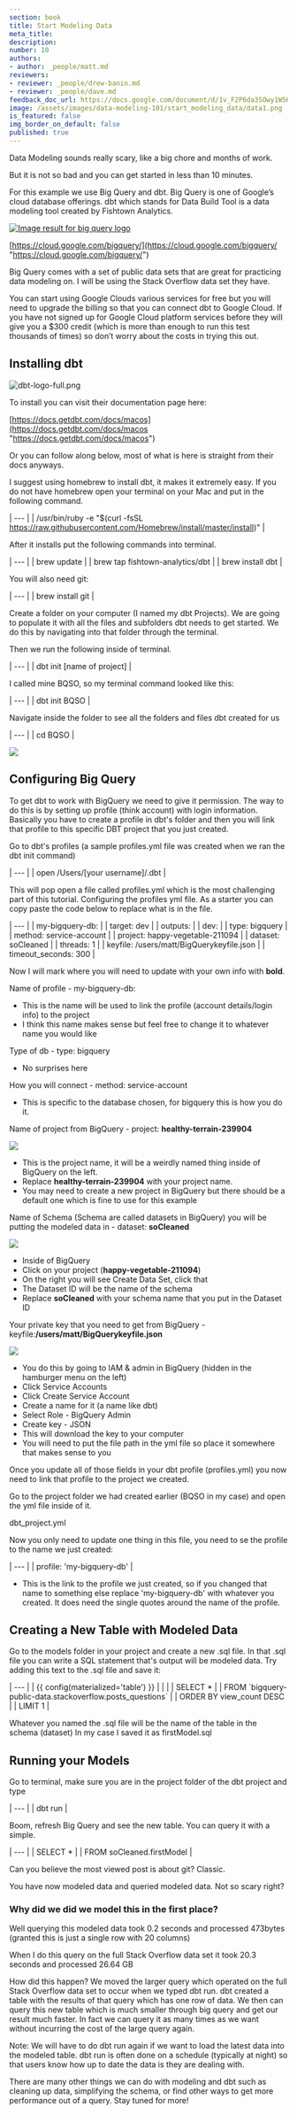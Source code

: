 ```yaml
---
section: book
title: Start Modeling Data
meta_title:
description:
number: 10
authors:
- author: _people/matt.md
reviewers:
- reviewer: _people/drew-banin.md
- reviewer: _people/dave.md
feedback_doc_url: https://docs.google.com/document/d/1v_F2P6da3SOwy1W5K13tR-unTba-vh2U-3iEQjGSUTs/edit?usp=sharing
image: /assets/images/data-modeling-101/start_modeling_data/data1.png
is_featured: false
img_border_on_default: false
published: true
---
```


Data Modeling sounds really scary, like a big chore and months of work.

But it is not so bad and you can get started in less than 10 minutes.

For this example we use Big Query and dbt. Big Query is one of Google’s cloud database offerings. dbt which stands for Data Build Tool is a data modeling tool created by Fishtown Analytics.

[![Image result for big query logo](https://assets.website-files.com/5c197923e5851742d9bc835d/5cd351b6910b32931f938426_google-big-query-logo-AC63E7C329-seeklogo.com.png)](https://console.cloud.google.com/bigquery)

‍[https://cloud.google.com/bigquery/](https://cloud.google.com/bigquery/ "https://cloud.google.com/bigquery/")

Big Query comes with a set of public data sets that are great for practicing data modeling on. I will be using the Stack Overflow data set they have.

You can start using Google Clouds various services for free but you will need to upgrade the billing so that you can connect dbt to Google Cloud. If you have not signed up for Google Cloud platform services before they will give you a $300 credit (which is more than enough to run this test thousands of times) so don’t worry about the costs in trying this out.

## Installing dbt

![dbt-logo-full.png](https://assets.website-files.com/5c197923e5851742d9bc835d/5cd454e716994a458a5f4b48_dbt-logo-full.png)

To install you can visit their documentation page here:

[https://docs.getdbt.com/docs/macos](https://docs.getdbt.com/docs/macos "https://docs.getdbt.com/docs/macos")

Or you can follow along below, most of what is here is straight from their docs anyways.

I suggest using homebrew to install dbt, it makes it extremely easy. If you do not have homebrew open your terminal on your Mac and put in the following command.

| --- |
| /usr/bin/ruby -e "$(curl -fsSL https://raw.githubusercontent.com/Homebrew/install/master/install)" |

After it installs put the following commands into terminal.

| --- |
| brew update |
| brew tap fishtown-analytics/dbt |
| brew install dbt |

You will also need git:

| --- |
| brew install git |

Create a folder on your computer (I named my dbt Projects). We are going to populate it with all the files and subfolders dbt needs to get started. We do this by navigating into that folder through the terminal.

Then we run the following inside of terminal.

| --- |
| dbt init \[name of project\] |

I called mine BQSO, so my terminal command looked like this:

| --- |
| dbt init BQSO |

Navigate inside the folder to see all the folders and files dbt created for us

| --- |
| cd BQSO |

![](https://assets.website-files.com/5c197923e5851742d9bc835d/5cd347a2a8c9824a3d3dba26_t9q1FATC_gPzWWvNFgMeDnlIZ-VECRxU4RU2kK6HdMJ7tcvwGhODXhnr8mc6OBTmAoKsOzML3TDX4kdZtBoaMxvg9eAYsYqhWED1x7CEoeuxBMN37p2xlKmwTtEQxhNTXDuhXa2-.png)

## Configuring Big Query

To get dbt to work with BigQuery we need to give it permission. The way to do this is by setting up profile (think account) with login information. Basically you have to create a profile in dbt's folder and then you will link that profile to this specific DBT project that you just created.

Go to dbt's profiles (a sample profiles.yml file was created when we ran the dbt init command)

| --- |
| open /Users/\[your username\]/.dbt |

This will pop open a file called profiles.yml which is the most challenging part of this tutorial. Configuring the profiles yml file. As a starter you can copy paste the code below to replace what is in the file.

| --- |
| my-bigquery-db: |
| target: dev |
| outputs: |
| dev: |
| type: bigquery |
| method: service-account |
| project: happy-vegetable-211094 |
| dataset: soCleaned |
| threads: 1 |
| keyfile: /users/matt/BigQuerykeyfile.json |
| timeout_seconds: 300 |

Now I will mark where you will need to update with your own info with **bold**.

Name of profile - my-bigquery-db:

* This is the name will be used to link the profile (account details/login info) to the project
* I think this name makes sense but feel free to change it to whatever name you would like

Type of db - type: bigquery

* No surprises here

How you will connect - method: service-account

* This is specific to the database chosen, for bigquery this is how you do it.

Name of project from BigQuery - project: **healthy-terrain-239904**

![](https://assets.website-files.com/5c197923e5851742d9bc835d/5cd3539542c1214f830287c6_Screen%20Shot%202019-05-08%20at%203.08.52%20PM.png)

* This is the project name, it will be a weirdly named thing inside of BigQuery on the left.
* Replace **healthy-terrain-239904** with your project name.
* You may need to create a new project in BigQuery but there should be a default one which is fine to use for this example

Name of Schema (Schema are called datasets in BigQuery) you will be putting the modeled data in - dataset: **soCleaned**

![](https://assets.website-files.com/5c197923e5851742d9bc835d/5cd353ea42c121959202b523_Screen%20Shot%202019-05-08%20at%203.10.36%20PM.png)

* Inside of BigQuery
* Click on your project (**happy-vegetable-211094**)
* On the right you will see Create Data Set, click that
* The Dataset ID will be the name of the schema
* Replace **soCleaned** with your schema name that you put in the Dataset ID

Your private key that you need to get from BigQuery - keyfile:**/users/matt/BigQuerykeyfile.json**

![](https://assets.website-files.com/5c197923e5851742d9bc835d/5cd354747c89dc00c29e8020_Screen%20Shot%202019-05-08%20at%203.12.25%20PM.png)

* You do this by going to IAM & admin in BigQuery (hidden in the hamburger menu on the left)
* Click Service Accounts
* Click Create Service Account
* Create a name for it (a name like dbt)
* Select Role - BigQuery Admin
* Create key - JSON
* This will download the key to your computer
* You will need to put the file path in the yml file so place it somewhere that makes sense to you

Once you update all of those fields in your dbt profile (profiles.yml) you now need to link that profile to the project we created.

Go to the project folder we had created earlier (BQSO in my case) and open the yml file inside of it.

dbt_project.yml

Now you only need to update one thing in this file, you need to se the profile to the name we just created:

| --- |
| profile: 'my-bigquery-db' |

* This is the link to the profile we just created, so if you changed that name to something else replace 'my-bigquery-db' with whatever you created. It does need the single quotes around the name of the profile.

## Creating a New Table with Modeled Data

Go to the models folder in your project and create a new .sql file. In that .sql file you can write a SQL statement that's output will be modeled data. Try adding this text to the .sql file and save it:

| --- |
| {{ config(materialized='table') }} |
|  |
| SELECT * |
| FROM \`bigquery-public-data.stackoverflow.posts_questions\` |
| ORDER BY view_count DESC |
| LIMIT 1 |

Whatever you named the .sql file will be the name of the table in the schema (dataset) In my case I saved it as firstModel.sql

## Running your Models

Go to terminal, make sure you are in the project folder of the dbt project and type

| --- |
| dbt run |

Boom, refresh Big Query and see the new table. You can query it with a simple.

| --- |
| SELECT * |
| FROM soCleaned.firstModel |

Can you believe the most viewed post is about git? Classic.

You have now modeled data and queried modeled data. Not so scary right?

### Why did we did we model this in the first place?

Well querying this modeled data took 0.2 seconds and processed 473bytes (granted this is just a single row with 20 columns)

When I do this query on the full Stack Overflow data set it took 20.3 seconds and processed 26.64 GB

How did this happen? We moved the larger query which operated on the full Stack Overflow data set to occur when we typed dbt run. dbt created a table with the results of that query which has one row of data. We then can query this new table which is much smaller through big query and get our result much faster. In fact we can query it as many times as we want without incurring the cost of the large query again.

Note: We will have to do dbt run again if we want to load the latest data into the modeled table. dbt run is often done on a schedule (typically at night) so that users know how up to date the data is they are dealing with.

There are many other things we can do with modeling and dbt such as cleaning up data, simplifying the schema, or find other ways to get more performance out of a query. Stay tuned for more!

